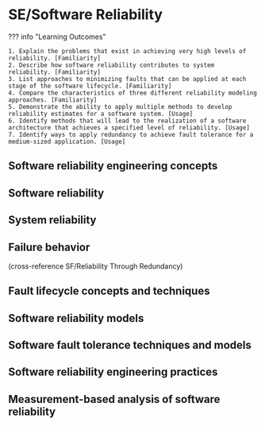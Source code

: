 # SE/Software Reliability

??? info "Learning Outcomes"

    1. Explain the problems that exist in achieving very high levels of reliability. [Familiarity]
    2. Describe how software reliability contributes to system reliability. [Familiarity]
    3. List approaches to minimizing faults that can be applied at each stage of the software lifecycle. [Familiarity]
    4. Compare the characteristics of three different reliability modeling approaches. [Familiarity]
    5. Demonstrate the ability to apply multiple methods to develop reliability estimates for a software system. [Usage]
    6. Identify methods that will lead to the realization of a software architecture that achieves a specified level of reliability. [Usage]
    7. Identify ways to apply redundancy to achieve fault tolerance for a medium-sized application. [Usage]

## Software reliability engineering concepts

## Software reliability

## System reliability

## Failure behavior

(cross-reference SF/Reliability Through Redundancy)

## Fault lifecycle concepts and techniques

## Software reliability models

## Software fault tolerance techniques and models

## Software reliability engineering practices

## Measurement-based analysis of software reliability
